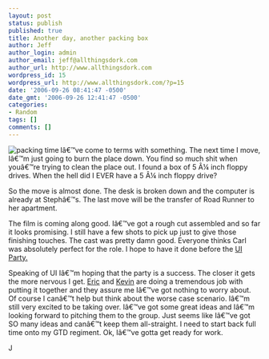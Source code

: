 ```yaml
---
layout: post
status: publish
published: true
title: Another day, another packing box
author: Jeff
author_login: admin
author_email: jeff@allthingsdork.com
author_url: http://www.allthingsdork.com
wordpress_id: 15
wordpress_url: http://www.allthingsdork.com/?p=15
date: '2006-09-26 08:41:47 -0500'
date_gmt: '2006-09-26 12:41:47 -0500'
categories:
- Random
tags: []
comments: []
---
```

<p><img align="left" title="packing time" alt="packing time" src="http://www.allthingsdork.com/images/moving-boxes.gif" />I&acirc;&euro;&trade;ve come to terms with something. The next time I move, I&acirc;&euro;&trade;m just going to burn the place down. You find so much shit when you&acirc;&euro;&trade;re trying to clean the place out. I found a box of 5 &Acirc;&frac14; inch floppy drives. When the hell did I EVER have a 5 &Acirc;&frac14; inch floppy drive?</p>
<p>So the move is almost done. The desk is broken down and the computer is already at Steph&acirc;&euro;&trade;s. The last move will be the transfer of Road Runner to her apartment.</p>
<p>The film is coming along good. I&acirc;&euro;&trade;ve got a rough cut assembled and so far it looks promising. I still have a few shots to pick up just to give those finishing touches. The cast was pretty damn good. Everyone thinks Carl was absolutely perfect for the role. I hope to have it done before the <a title="UI Party Postcard" target="_blank" href="http://www.upstateindependents.com/downloads/ui_fullcard.jpg">UI Party. </a></p>
<p>Speaking of UI I&acirc;&euro;&trade;m hoping that the party is a success. The closer it gets the more nervous I get. <a title="Eric's Profile" target="_blank" href="http://www.myspace.com/35538074">Eric</a> and <a target="_blank" title="Kevin's MySpace page" href="http://www.myspace.com/mobetta_films">Kevin</a> are doing a tremendous job with putting it together and they assure me I&acirc;&euro;&trade;ve got nothing to worry about. Of course I can&acirc;&euro;&trade;t help but think about the worse case scenario. I&acirc;&euro;&trade;m still very excited to be taking over. I&acirc;&euro;&trade;ve got some great ideas and I&acirc;&euro;&trade;m looking forward to pitching them to the group. Just seems like I&acirc;&euro;&trade;ve got SO many ideas and can&acirc;&euro;&trade;t keep them all-straight. I need to start back full time onto my GTD regiment. Ok, I&acirc;&euro;&trade;ve gotta get ready for work.</p>
<p>J</p>
